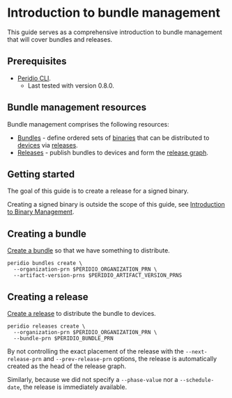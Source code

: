 # Introduction to bundle management

This guide serves as a comprehensive introduction to bundle management that will cover bundles and releases.

## Prerequisites

- [Peridio CLI](https://github.com/peridio/morel/releases).
  - Last tested with version 0.8.0.

## Bundle management resources

Bundle management comprises the following resources:

- [Bundles](/platform/reference/bundles) - define ordered sets of [binaries](/platform/reference/binaries) that can be distributed to [devices](/platform/reference/devices) via [releases](/platform/reference/releases).
- [Releases](/platform/reference/releases) - publish bundles to devices and form the [release graph](/platform/reference/releases).

## Getting started

The goal of this guide is to create a release for a signed binary.

Creating a signed binary is outside the scope of this guide, see [Introduction to Binary Management](introduction-to-binary-management).

## Creating a bundle

[Create a bundle](creating-bundles) so that we have something to distribute.

```
peridio bundles create \
  --organization-prn $PERIDIO_ORGANIZATION_PRN \
  --artifact-version-prns $PERIDIO_ARTIFACT_VERSION_PRNS
```

## Creating a release

[Create a release](creating-releases) to distribute the bundle to devices.

```
peridio releases create \
  --organization-prn $PERIDIO_ORGANIZATION_PRN \
  --bundle-prn $PERIDIO_BUNDLE_PRN
```

By not controlling the exact placement of the release with the `--next-release-prn` and `--prev-release-prn` options, the release is automatically created as the head of the release graph.

Similarly, because we did not specify a `--phase-value` nor a `--schedule-date`, the release is immediately available.
